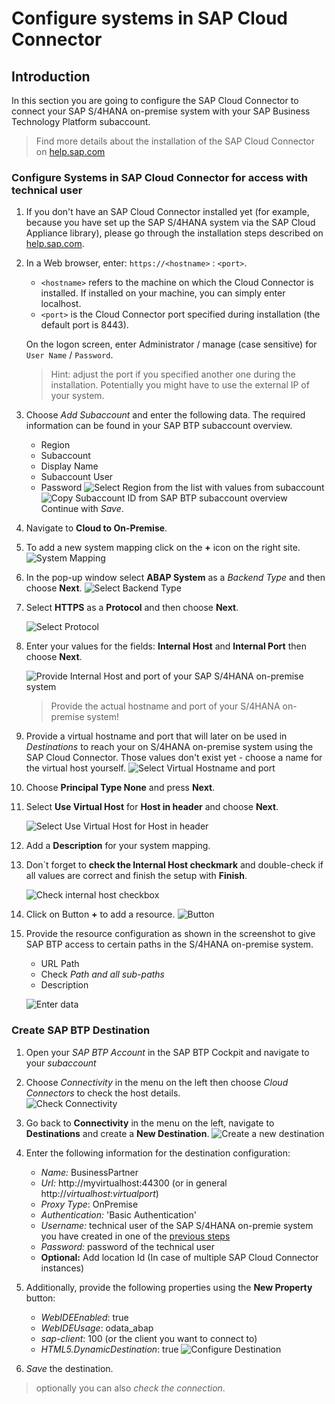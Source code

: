 # Configure systems in SAP Cloud Connector 

## Introduction

In this section you are going to configure the SAP Cloud Connector to connect your SAP S/4HANA on-premise system with your SAP Business Technology Platform subaccount. 

> Find more details about the installation of the SAP Cloud Connector on [help.sap.com](https://help.sap.com/viewer/cca91383641e40ffbe03bdc78f00f681/Cloud/en-US/e6c7616abb5710148cfcf3e75d96d596.html)

### Configure Systems in SAP Cloud Connector for access with technical user

1. If you don't have an SAP Cloud Connector installed yet (for example, because you have set up the SAP S/4HANA system via the SAP Cloud Appliance library), please go through the installation steps described on [help.sap.com](https://help.sap.com/viewer/cca91383641e40ffbe03bdc78f00f681/Cloud/en-US/e6c7616abb5710148cfcf3e75d96d596.html).

2. In a Web browser, enter: `https://<hostname>` : `<port>`.
    - `<hostname>` refers to the machine on which the Cloud Connector is installed. If installed on your machine, you can simply enter localhost.
    - `<port>` is the Cloud Connector port specified during installation (the default port is 8443).

    On the logon screen, enter Administrator / manage (case sensitive) for `User Name` / `Password`.
    
    > Hint: adjust the port if you specified another one during the installation. Potentially you might have to use the external IP of your system. 

2. Choose *Add Subaccount* and enter the following data. The required information can be found in your SAP BTP subaccount overview.
    - Region
    - Subaccount
    - Display Name
    - Subaccount User
    - Password
    ![Select Region from the list with values from subaccount](./images/select_region.png)
    ![Copy Subaccount ID from SAP BTP subaccount overview](./images/select_subaccount.png)
    Continue with *Save*.
    
3. Navigate to **Cloud to On-Premise**. 
4. To add a new system mapping click on the **+** icon on the right site.
    ![System Mapping](./images/cloud-connector-2.png)
 
5. In the pop-up window select **ABAP System** as a *Backend Type* and then choose **Next**.
    ![Select Backend Type](./images/cloud-connector-3.png)
 
6. Select **HTTPS** as a **Protocol** and then choose **Next**.
    
    ![Select Protocol](./images/cloud-connector-4.png)

7. Enter your values for the fields: **Internal Host** and **Internal Port** then choose **Next**.
   
    ![Provide Internal Host and port of your SAP S/4HANA on-premise system](./images/cloud-connector-5.png)
    > Provide the actual hostname and port of your S/4HANA on-premise system!
8. Provide a virtual hostname and port that will later on be used in *Destinations* to reach your on S/4HANA on-premise system using the SAP Cloud Connector. Those values don't exist yet - choose a name for the virtual host yourself. 
    ![Select Virtual Hostname and port](./images/cloud-connector-virtual.png)

9.  Choose **Principal Type None** and press **Next**.

10.	Select **Use Virtual Host** for **Host in header** and choose **Next**.

    ![Select Use Virtual Host for Host in header](./images/cloud-connector-6.png)

11.	Add a **Description** for your system mapping.

12.	Don´t forget to **check the Internal Host checkmark** and double-check if all values are correct and finish the setup with **Finish**.

    ![Check internal host checkbox](./images/check_internal_host.png)

14.	Click on Button **+** to add a resource.
    ![Button](./images/cloud-connector-9.png)
 
15.	Provide the resource configuration as shown in the screenshot to give SAP BTP access to certain paths in the S/4HANA on-premise system. 
    - URL Path
    - Check *Path and all sub-paths*
    - Description
  
    ![Enter data](./images/cloud-connector-10.png)

### Create SAP BTP Destination

1.	Open your *SAP BTP Account* in the SAP BTP Cockpit and navigate to your *subaccount*
2.	Choose *Connectivity* in the menu on the left then choose *Cloud Connectors* to check the host details.     
    ![Check Connectivity](./images/cloud-connector-11.png)

3.	Go back to **Connectivity** in the menu on the left, navigate to **Destinations** and create a **New Destination**.
    ![Create a new destination](./images/new_destination.png)

4.	Enter the following information for the destination configuration:
    - *Name:* BusinessPartner
    - *Url:* http://myvirtualhost:44300 (or in general http://*virtualhost*:*virtualport*)
    - *Proxy Type*: OnPremise
    - *Authentication:* 'Basic Authentication'
    - *Username:* technical user of the SAP S/4HANA on-premie system you have created in one of the [previous steps](../01_enable_odata_apis/README.md#)
    - *Password:* password of the technical user
    - **Optional:** Add location Id (In case of multiple SAP Cloud Connector instances)

5. Additionally, provide the following properties using the **New Property** button:

    - *WebIDEEnabled*: true
    - *WebIDEUsage*: odata_abap
    - *sap-client*: 100 (or the client you want to connect to)
    - *HTML5.DynamicDestination*: true
    ![Configure Destination](./images/cloud-connector-13.png)
    
5.	*Save* the destination. 

> optionally you can also *check the connection*. 



